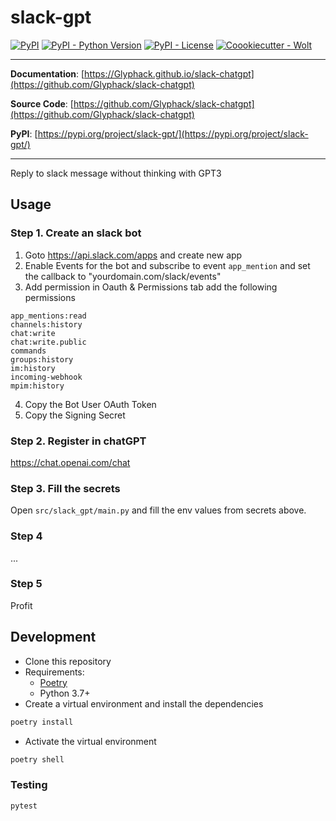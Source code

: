 # slack-gpt

[![PyPI](https://img.shields.io/pypi/v/slack-gpt?style=flat-square)](https://pypi.python.org/pypi/slack-gpt/)
[![PyPI - Python Version](https://img.shields.io/pypi/pyversions/slack-gpt?style=flat-square)](https://pypi.python.org/pypi/slack-gpt/)
[![PyPI - License](https://img.shields.io/pypi/l/slack-gpt?style=flat-square)](https://pypi.python.org/pypi/slack-gpt/)
[![Coookiecutter - Wolt](https://img.shields.io/badge/cookiecutter-Wolt-00c2e8?style=flat-square&logo=cookiecutter&logoColor=D4AA00&link=https://github.com/woltapp/wolt-python-package-cookiecutter)](https://github.com/woltapp/wolt-python-package-cookiecutter)

---

**Documentation**: [https://Glyphack.github.io/slack-chatgpt](https://github.com/Glyphack/slack-chatgpt)

**Source Code**: [https://github.com/Glyphack/slack-chatgpt](https://github.com/Glyphack/slack-chatgpt)

**PyPI**: [https://pypi.org/project/slack-gpt/](https://pypi.org/project/slack-gpt/)

---

Reply to slack message without thinking with GPT3

## Usage

### Step 1. Create an slack bot

1. Goto <https://api.slack.com/apps> and create new app
2. Enable Events for the bot and subscribe to event `app_mention` and set the callback to "yourdomain.com/slack/events"
3. Add permission in Oauth & Permissions tab add the following permissions

```
app_mentions:read
channels:history
chat:write
chat:write.public
commands
groups:history
im:history
incoming-webhook
mpim:history
```

4. Copy the Bot User OAuth Token
5. Copy the Signing Secret

### Step 2. Register in chatGPT

<https://chat.openai.com/chat>

### Step 3. Fill the secrets

Open `src/slack_gpt/main.py` and fill the env values from secrets above.

### Step 4

...

### Step 5

Profit

## Development

- Clone this repository
- Requirements:
  - [Poetry](https://python-poetry.org/)
  - Python 3.7+
- Create a virtual environment and install the dependencies

```sh
poetry install
```

- Activate the virtual environment

```sh
poetry shell
```

### Testing

```sh
pytest
```

